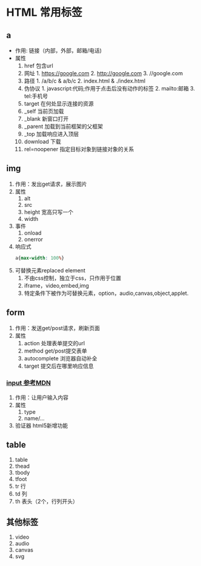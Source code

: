 # HTML 常用标签
## a
* 作用: 链接（内部，外部，邮箱/电话)
* 属性
  1. href 包含url
    1. 网址
      1. https://google.com
      2. http://google.com
      3. //google.com
    2. 路径
      1. /a/b/c & a/b/c
      2. index.html & ./index.html 
    3. 伪协议
      1. javascript:代码;作用于点击后没有动作的标签
      2. mailto:邮箱
      3. tel:手机号
  2. target 在何处显示连接的资源
    4. _self 当前页加载
    5. _blank 新窗口打开
    6. _parent 加载到当前框架的父框架
    7. _top  加载响应进入顶层
  3. download  下载
  4. rel=noopener  指定目标对象到链接对象的关系
## img
1. 作用：发出get请求，展示图片
2. 属性
   1. alt
   2. src
   3. height 宽高只写一个
   4. width
3. 事件
   1. onload
   2. onerror
4. 响应式
   ```CSS
   a{max-width: 100%}
   ```
5. 可替换元素replaced element
   1. 不由css控制，独立于css，只作用于位置
   2. iframe，video,embed,img
   3. 特定条件下被作为可替换元素，option，audio,canvas,object,applet.

## form
1. 作用：发送get/post请求，刷新页面
2. 属性
   1. action 处理表单提交的url
   2. method get/post提交表单
   3. autocomplete 浏览器自动补全
   4. target 提交后在哪里响应信息
### [input 参考MDN](https://developer.mozilla.org/zh-CN/docs/Web/HTML/Element/input) 
1. 作用：让用户输入内容
2. 属性
   1. type
   2. name/...
3. 验证器 html5新增功能
## table
1. table
2. thead
3. tbody
4. tfoot
5. tr  行
6. td  列
7. th  表头（2个，行列开头）

## 其他标签
1. video
2. audio
3. canvas
4. svg
   
